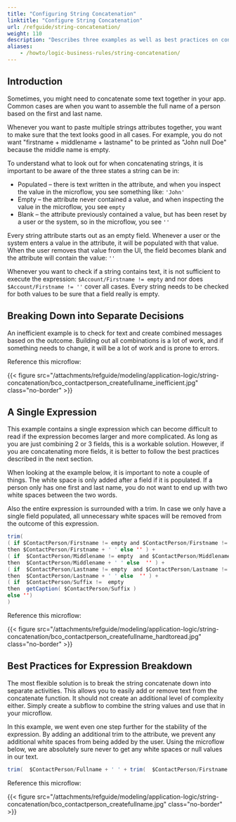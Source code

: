 ```yaml
---
title: "Configuring String Concatenation"
linktitle: "Configure String Concatenation"
url: /refguide/string-concatenation/
weight: 110
description: "Describes three examples as well as best practices on configuring string concatenation."
aliases:
    - /howto/logic-business-rules/string-concatenation/
---
```


## Introduction

Sometimes, you might need to concatenate some text together in your app. Common cases are when you want to assemble the full name of a person based on the first and last name.

Whenever you want to paste multiple strings attributes together, you want to make sure that the text looks good in all cases. For example, you do not want "firstname + middlename + lastname" to be printed as "John null Doe" because the middle name is empty.

To understand what to look out for when concatenating strings, it is important to be aware of the three states a string can be in:

* Populated – there is text written in the attribute, and when you inspect the value in the microflow, you see something like: `'John'`
* Empty – the attribute never contained a value, and when inspecting the value in the microflow, you see `empty`
* Blank – the attribute previously contained a value, but has been reset by a user or the system, so in the microflow, you see `''`

Every string attribute starts out as an empty field. Whenever a user or the system enters a value in the attribute, it will be populated with that value. When the user removes that value from the UI, the field becomes blank and the attribute will contain the value: `''`

Whenever you want to check if a string contains text, it is not sufficient to execute the expression: `$Account/Firstname != empty` and nor does  `$Account/Firstname != ''` cover all cases. Every string needs to be checked for both values to be sure that a field really is empty.  

## Breaking Down into Separate Decisions

An inefficient example is to check for text and create combined messages based on the outcome. Building out all combinations is a lot of work, and if something needs to change, it will be a lot of work and is prone to errors. 

Reference this microflow:

{{< figure src="/attachments/refguide/modeling/application-logic/string-concatenation/bco_contactperson_createfullname_inefficient.jpg" class="no-border" >}}

## A Single Expression

This example contains a single expression which can become difficult to read if the expression becomes larger and more complicated. As long as you are just combining 2 or 3 fields, this is a workable solution. However, if you are concatenating more fields, it is better to follow the best practices described in the next section.

When looking at the example below, it is important to note a couple of things. The white space is only added after a field if it is populated. If a person only has one first and last name, you do not want to end up with two white spaces between the two words.  

Also the entire expression is surrounded with a trim. In case we only have a single field populated, all unnecessary white spaces will be removed from the outcome of this expression.

```java
trim(
( if $ContactPerson/Firstname != empty and $ContactPerson/Firstname != ''
then $ContactPerson/Firstname + ' ' else '' ) +
( if  $ContactPerson/Middlename != empty  and $ContactPerson/Middlename != ''
then  $ContactPerson/Middlename + ' ' else  '' ) +
( if  $ContactPerson/Lastname != empty  and $ContactPerson/Lastname != ''
then  $ContactPerson/Lastname + ' ' else  '' ) +
( if  $ContactPerson/Suffix !=  empty  
then  getCaption( $ContactPerson/Suffix )
else '')
)
```

Reference this microflow:

{{< figure src="/attachments/refguide/modeling/application-logic/string-concatenation/bco_contactperson_createfullname_hardtoread.jpg" class="no-border" >}}

## Best Practices for Expression Breakdown

The most flexible solution is to break the string concatenate down into separate activities. This allows you to easily add or remove text from the concatenate function. It should not create an additional level of complexity either. Simply create a subflow to combine the string values and use that in your microflow.

In this example, we went even one step further for the stability of the expression. By adding an additional trim to the attribute, we prevent any additional white spaces from being added by the user. Using the microflow below, we are absolutely sure never to get any white spaces or null values in our text.

```java {linenos=false}
trim(  $ContactPerson/Fullname + ' ' + trim(  $ContactPerson/Firstname ) )
```

Reference this microflow:

{{< figure src="/attachments/refguide/modeling/application-logic/string-concatenation/bco_contactperson_createfullname.jpg" class="no-border" >}}

